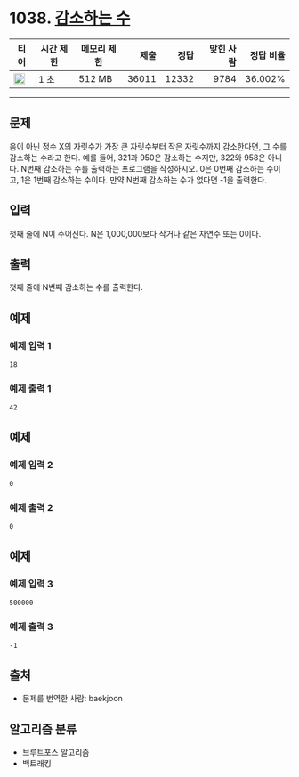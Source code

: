 # 1038. [감소하는 수](https://www.acmicpc.net/problem/1038)

| 티어                                                                  | 시간 제한 | 메모리 제한 |  제출 |  정답 | 맞힌 사람 | 정답 비율 |
| --------------------------------------------------------------------- | --------- | ----------- | ----: | ----: | --------: | --------: |
| <img src="https://static.solved.ac/tier_small/11.svg" width="20px" /> | 1 초      | 512 MB      | 36011 | 12332 |      9784 |   36.002% |

---

## 문제

음이 아닌 정수 X의 자릿수가 가장 큰 자릿수부터 작은 자릿수까지 감소한다면, 그 수를 감소하는 수라고 한다. 예를 들어, 321과 950은 감소하는 수지만, 322와 958은 아니다. N번째 감소하는 수를 출력하는 프로그램을 작성하시오. 0은 0번째 감소하는 수이고, 1은 1번째 감소하는 수이다. 만약 N번째 감소하는 수가 없다면 -1을 출력한다.

## 입력

첫째 줄에 N이 주어진다. N은 1,000,000보다 작거나 같은 자연수 또는 0이다.

## 출력

첫째 줄에 N번째 감소하는 수를 출력한다.

## 예제

### 예제 입력 1

```
18
```

### 예제 출력 1

```
42
```

## 예제

### 예제 입력 2

```
0
```

### 예제 출력 2

```
0
```

## 예제

### 예제 입력 3

```
500000
```

### 예제 출력 3

```
-1
```

## 출처

- 문제를 번역한 사람: baekjoon

## 알고리즘 분류

- 브루트포스 알고리즘
- 백트래킹
